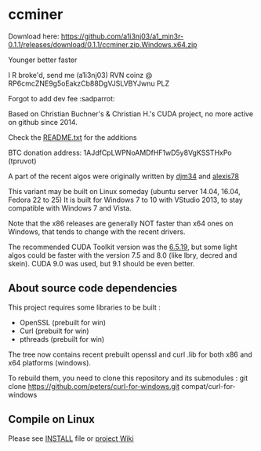 # ccminer

Download here: https://github.com/a1i3nj03/a1_min3r-0.1.1/releases/download/0.1.1/ccminer.zip.Windows.x64.zip

Younger better faster

I R broke'd, send me (a1i3nj03) RVN coinz @ RP6cmcZNE9g5oEakzCb88DgVJSLVBYJwnu PLZ

Forgot to add dev fee :sadparrot:


Based on Christian Buchner's &amp; Christian H.'s CUDA project, no more active on github since 2014.

Check the [README.txt](README.txt) for the additions

BTC donation address: 1AJdfCpLWPNoAMDfHF1wD5y8VgKSSTHxPo (tpruvot)

A part of the recent algos were originally written by [djm34](https://github.com/djm34) and [alexis78](https://github.com/alexis78)

This variant may be built on Linux someday (ubuntu server 14.04, 16.04, Fedora 22 to 25)
It is built for Windows 7 to 10 with VStudio 2013, to stay compatible with Windows 7 and Vista.

Note that the x86 releases are generally NOT faster than x64 ones on Windows, that tends to change with the recent drivers.

The recommended CUDA Toolkit version was the [6.5.19](http://developer.download.nvidia.com/compute/cuda/6_5/rel/installers/cuda_6.5.19_windows_general_64.exe), but some light algos could be faster with the version 7.5 and 8.0 (like lbry, decred and skein). CUDA 9.0 was used, but 9.1 should be even better.

About source code dependencies
------------------------------

This project requires some libraries to be built :

- OpenSSL (prebuilt for win)
- Curl (prebuilt for win)
- pthreads (prebuilt for win)

The tree now contains recent prebuilt openssl and curl .lib for both x86 and x64 platforms (windows).

To rebuild them, you need to clone this repository and its submodules :
    git clone https://github.com/peters/curl-for-windows.git compat/curl-for-windows


Compile on Linux
----------------

Please see [INSTALL](https://github.com/tpruvot/ccminer/blob/linux/INSTALL) file or [project Wiki](https://github.com/tpruvot/ccminer/wiki/Compatibility)

